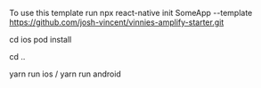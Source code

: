 To use this template run
npx react-native init SomeApp --template https://github.com/josh-vincent/vinnies-amplify-starter.git

cd ios
pod install

cd ..

yarn run ios / yarn run android

